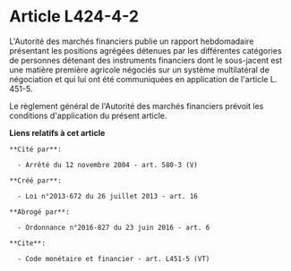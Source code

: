 # Article L424-4-2

L'Autorité des marchés financiers publie un rapport hebdomadaire présentant les positions agrégées détenues par les
différentes catégories de personnes détenant des instruments financiers dont le sous-jacent est une matière première agricole
négociés sur un système multilatéral de négociation et qui lui ont été communiquées en application de l'article L. 451-5. 

Le règlement général de l'Autorité des marchés financiers prévoit les conditions d'application du présent article.

**Liens relatifs à cet article**

	**Cité par**:

	  - Arrêté du 12 novembre 2004 - art. 580-3 (V)

	**Créé par**:

	  - Loi n°2013-672 du 26 juillet 2013 - art. 16

	**Abrogé par**:

	  - Ordonnance n°2016-827 du 23 juin 2016 - art. 6

	**Cite**:

	  - Code monétaire et financier - art. L451-5 (VT)
